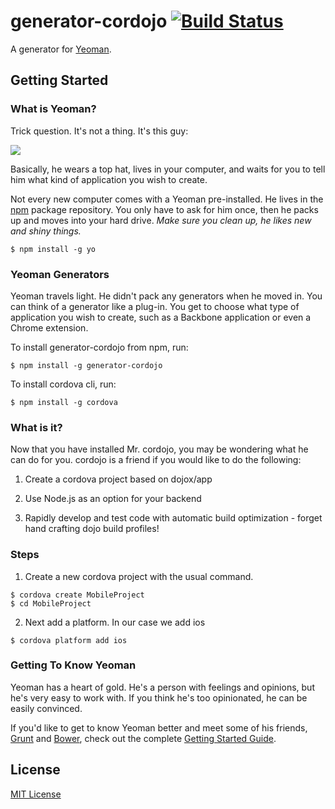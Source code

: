 # generator-cordojo [![Build Status](https://secure.travis-ci.org/chrisfelix82/generator-cordojo.png?branch=master)](https://travis-ci.org/chrisfelix82/generator-cordojo)

A generator for [Yeoman](http://yeoman.io).


## Getting Started

### What is Yeoman?

Trick question. It's not a thing. It's this guy:

![](http://i.imgur.com/JHaAlBJ.png)

Basically, he wears a top hat, lives in your computer, and waits for you to tell him what kind of application you wish to create.

Not every new computer comes with a Yeoman pre-installed. He lives in the [npm](https://npmjs.org) package repository. You only have to ask for him once, then he packs up and moves into your hard drive. *Make sure you clean up, he likes new and shiny things.*

```
$ npm install -g yo
```

### Yeoman Generators

Yeoman travels light. He didn't pack any generators when he moved in. You can think of a generator like a plug-in. You get to choose what type of application you wish to create, such as a Backbone application or even a Chrome extension.

To install generator-cordojo from npm, run:

```
$ npm install -g generator-cordojo
```

To install cordova cli, run:

```
$ npm install -g cordova
```

### What is it?
Now that you have installed Mr. cordojo, you may be wondering what he can do for you.  cordojo is a friend if you would like to do the following:

1. Create a cordova project based on dojox/app

2. Use Node.js as an option for your backend

3. Rapidly develop and test code with automatic build optimization - forget hand crafting dojo build profiles!

### Steps

1. Create a new cordova project with the usual command.

```
$ cordova create MobileProject
$ cd MobileProject
```

2. Next add a platform. In our case we add ios

```
$ cordova platform add ios
```

### Getting To Know Yeoman


Yeoman has a heart of gold. He's a person with feelings and opinions, but he's very easy to work with. If you think he's too opinionated, he can be easily convinced.

If you'd like to get to know Yeoman better and meet some of his friends, [Grunt](http://gruntjs.com) and [Bower](http://bower.io), check out the complete [Getting Started Guide](https://github.com/yeoman/yeoman/wiki/Getting-Started).


## License

[MIT License](http://en.wikipedia.org/wiki/MIT_License)
